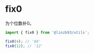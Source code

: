 # fix0
为个位数补0。

```js
import { fix0 } from '@linzb93/utils';

fix0(4); // '04'
fix0(12); // '12'
```